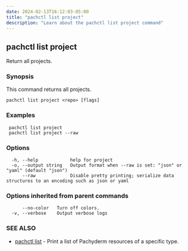 ```yaml
---
date: 2024-02-13T16:12:03-05:00
title: "pachctl list project"
description: "Learn about the pachctl list project command"
---
```


## pachctl list project

Return all projects.

### Synopsis

This command returns all projects.

```
pachctl list project <repo> [flags]
```

### Examples

```
 pachctl list project 
 pachctl list project --raw 

```

### Options

```
  -h, --help            help for project
  -o, --output string   Output format when --raw is set: "json" or "yaml" (default "json")
      --raw             Disable pretty printing; serialize data structures to an encoding such as json or yaml
```

### Options inherited from parent commands

```
      --no-color   Turn off colors.
  -v, --verbose    Output verbose logs
```

### SEE ALSO

* [pachctl list](../pachctl_list)	 - Print a list of Pachyderm resources of a specific type.

